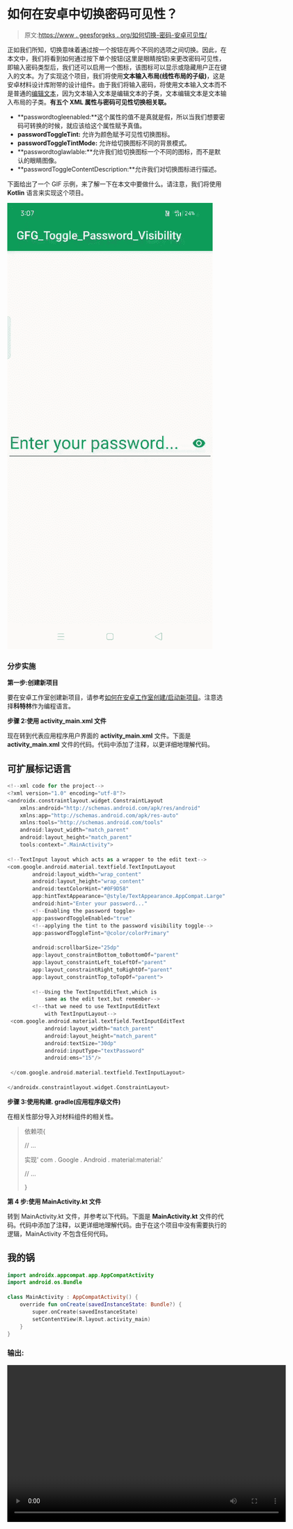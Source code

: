 # 如何在安卓中切换密码可见性？

> 原文:[https://www . geesforgeks . org/如何切换-密码-安卓可见性/](https://www.geeksforgeeks.org/how-to-toggle-password-visibility-in-android/)

正如我们所知，切换意味着通过按一个按钮在两个不同的选项之间切换。因此，在本文中，我们将看到如何通过按下单个按钮(这里是眼睛按钮)来更改密码可见性，即输入密码类型后，我们还可以启用一个图标，该图标可以显示或隐藏用户正在键入的文本。为了实现这个项目，我们将使用**文本输入布局(线性布局的子级)**，这是安卓材料设计库附带的设计组件。由于我们将输入密码，将使用文本输入文本而不是普通的[编辑文本](https://www.geeksforgeeks.org/edittext-widget-in-android-using-java-with-examples/)，因为文本输入文本是编辑文本的子类，文本编辑文本是文本输入布局的子类。**有五个 XML 属性与密码可见性切换相关联。**

*   **passwordtogleenabled:**这个属性的值不是真就是假，所以当我们想要密码可转换的时候，就应该给这个属性赋予真值。
*   **passwordToggleTint:** 允许为颜色赋予可见性切换图标。
*   **passwordToggleTintMode:** 允许给切换图标不同的背景模式。
*   **passwordtoglawlable:**允许我们给切换图标一个不同的图标，而不是默认的眼睛图像。
*   **passwordToggleContentDescription:**允许我们对切换图标进行描述。

下面给出了一个 GIF 示例，来了解一下在本文中要做什么。请注意，我们将使用 **Kotlin** 语言来实现这个项目。

![Toggle Password Visibility in Android](img/560ae2cc6cf5c6c7d84fae3fa42c4bde.png)

### **分步实施**

**第一步:创建新项目**

要在安卓工作室创建新项目，请参考[如何在安卓工作室创建/启动新项目](https://www.geeksforgeeks.org/android-how-to-create-start-a-new-project-in-android-studio/)。注意选择**科特林**作为编程语言。

**步骤 2:使用 activity_main.xml 文件**

现在转到代表应用程序用户界面的 **activity_main.xml** 文件。下面是 **activity_main.xml** 文件的代码。代码中添加了注释，以更详细地理解代码。

## 可扩展标记语言

```kt
<!--xml code for the project-->
<?xml version="1.0" encoding="utf-8"?>
<androidx.constraintlayout.widget.ConstraintLayout 
    xmlns:android="http://schemas.android.com/apk/res/android"                                              
    xmlns:app="http://schemas.android.com/apk/res-auto"
    xmlns:tools="http://schemas.android.com/tools"
    android:layout_width="match_parent"
    android:layout_height="match_parent"
    tools:context=".MainActivity">

<!--TextInput layout which acts as a wrapper to the edit text-->
<com.google.android.material.textfield.TextInputLayout
        android:layout_width="wrap_content"
        android:layout_height="wrap_content"
        android:textColorHint="#0F9D58"
        app:hintTextAppearance="@style/TextAppearance.AppCompat.Large"
        android:hint="Enter your password..."
        <!--Enabling the password toggle>                                                
        app:passwordToggleEnabled="true"
        <!--applying the tint to the password visibility toggle-->
        app:passwordToggleTint="@color/colorPrimary"

        android:scrollbarSize="25dp"
        app:layout_constraintBottom_toBottomOf="parent"
        app:layout_constraintLeft_toLeftOf="parent"
        app:layout_constraintRight_toRightOf="parent"
        app:layout_constraintTop_toTopOf="parent">

        <!--Using the TextInputEditText,which is 
            same as the edit text,but remember-->
        <!--that we need to use TextInputEditText 
            with TextInputLayout-->
 <com.google.android.material.textfield.TextInputEditText
            android:layout_width="match_parent"
            android:layout_height="match_parent"
            android:textSize="30dp"
            android:inputType="textPassword"
            android:ems="15"/>

 </com.google.android.material.textfield.TextInputLayout>

</androidx.constraintlayout.widget.ConstraintLayout>
```

**步骤 3:使用构建. gradle(应用程序级文件)**

在相关性部分导入对材料组件的相关性。

> 依赖项{
> 
> // …
> 
> 实现' com . Google . Android . material:material:<version>'</version>
> 
> // …
> 
> }

**第 4 步:使用 MainActivity.kt 文件**

转到 MainActivity.kt 文件，并参考以下代码。下面是 **MainActivity.kt** 文件的代码。代码中添加了注释，以更详细地理解代码。由于在这个项目中没有需要执行的逻辑，MainActivity 不包含任何代码。

## 我的锅

```kt
import androidx.appcompat.app.AppCompatActivity
import android.os.Bundle

class MainActivity : AppCompatActivity() {
    override fun onCreate(savedInstanceState: Bundle?) {
        super.onCreate(savedInstanceState)
        setContentView(R.layout.activity_main)
    }
}
```

### **输出:**

<video class="wp-video-shortcode" id="video-513494-1" width="640" height="360" preload="metadata" controls=""><source type="video/mp4" src="https://media.geeksforgeeks.org/wp-content/uploads/20201113151308/GFG_Toggle_Password_Visibility.mp4?_=1">[https://media.geeksforgeeks.org/wp-content/uploads/20201113151308/GFG_Toggle_Password_Visibility.mp4](https://media.geeksforgeeks.org/wp-content/uploads/20201113151308/GFG_Toggle_Password_Visibility.mp4)</video>
